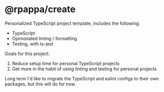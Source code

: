 # @rpappa/create

Personalized TypeScript project template, includes the following:

-   TypeScript
-   Opinionated linting / formatting
-   Testing, with ts-jest

Goals for this project:

1. Reduce setup time for personal TypeScript projects
2. Get more in the habit of using linting and testing for personal projects

Long term I'd like to migrate the TypeScript and eslint configs to their own packages, but this will do for now.
